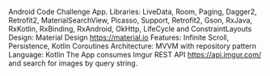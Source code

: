 Android Code Challenge App.
Libraries: LiveData, Room, Paging, Dagger2, Retrofit2, MaterialSearchView, Picasso, Support, Retrofit2, Gson, RxJava, RxKotlin, RxBinding, RxAndroid, OkHttp, LifeCycle and ConstraintLayouts
Design: Material Design https://material.io
Features: Infinite Scroll, Persistence, Kotlin Coroutines
Architecture: MVVM with repository pattern
Language: Kotlin
The App consumes Imgur REST API https://api.imgur.com/ and search for images by query string.
